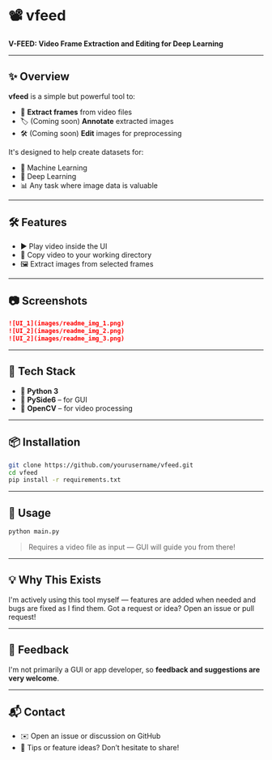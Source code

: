 # 📽️ vfeed

**V-FEED: Video Frame Extraction and Editing for Deep Learning**

---

## ✨ Overview

**vfeed** is a simple but powerful tool to:

* 📸 **Extract frames** from video files
* 🏷️ (Coming soon) **Annotate** extracted images
* 🛠️ (Coming soon) **Edit** images for preprocessing

It's designed to help create datasets for:

* 🤖 Machine Learning
* 🧠 Deep Learning
* 📊 Any task where image data is valuable

---

## 🛠️ Features

* ▶️ Play video inside the UI
* 📁 Copy video to your working directory
* 🖼️ Extract images from selected frames

---

## 📷 Screenshots

```md
![UI_1](images/readme_img_1.png)
![UI_2](images/readme_img_2.png)
![UI_2](images/readme_img_3.png)
```

---

## 🧪 Tech Stack

* 🐍 **Python 3**
* 🎨 **PySide6** – for GUI
* 🎥 **OpenCV** – for video processing

---

## 📦 Installation

```bash
git clone https://github.com/yourusername/vfeed.git
cd vfeed
pip install -r requirements.txt
```

---

## 🚀 Usage

```bash
python main.py
```

> Requires a video file as input — GUI will guide you from there!

---

## 💡 Why This Exists
I'm actively using this tool myself — features are added when needed and bugs are fixed as I find them.
Got a request or idea? Open an issue or pull request!

---

## 🤝 Feedback

I'm not primarily a GUI or app developer, so **feedback and suggestions are very welcome**.

---

## 📬 Contact

* ✉️ Open an issue or discussion on GitHub
* 🧠 Tips or feature ideas? Don’t hesitate to share!
